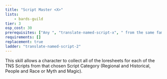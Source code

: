 ```yaml
---
title: "Script Master <X>"
lists:
    - bards-guild
tier: 3
osp_cost: 30
prerequisites: ["Any ", "translate-named-script-x", " from the same family"]
requirements: []
replacement: true
ladder: "translate-named-script-2"
---
```

This skill allows a character to collect all of the loresheets for each of the TNS Scripts from that chosen Script Category (Regional and Historical, People and Race or Myth and Magic).